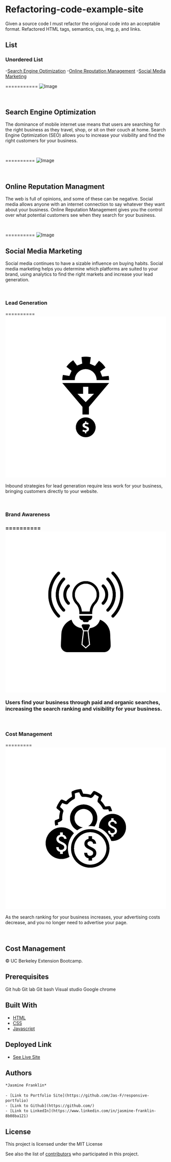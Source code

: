 # Refactoring-code-example-site

Given a source code I must refactor the origional code into an acceptable format. Refactored HTML tags, semantics, css, img, p, and links.

## List
### Unordered List
-[Search Engine Optimization](search-engine-optimization)
-[Online Reputation Management](online-reputation-management)
-[Social Media Marketing](social-media-marketing)

===========
![Image](./assets/images/search-engine-optimization.jpg)

<br>

<h2>Search Engine Optimization</h2>

<P> The dominance of mobile internet use means that users are searching for the right business as they travel, shop, or sit on their couch at home. Search Engine Optimization (SEO) allows you to increase your visibility and find the right customers for your business.
</p>

<br>

==========
![Image](./assets/images/online-reputation-management.jpg)

<br>

<h2> Online Reputation Managment</h2>

<p> The web is full of opinions, and some of these can be negative. Social media allows anyone with an internet connection to say whatever they want about your business. Online Reputation Management gives you the control over what potential customers see when they search for your business.</p>

<br>

==========
![Image](./assets/images/social-media-marketing.jpg)

<h2> Social Media Marketing</h2>

<p> Social media continues to have a sizable influence on buying habits. Social media marketing helps you determine which platforms are suited to your brand, using analytics to find the right markets and increase your lead generation.</p>

<br>

<h3>Lead Generation</h3>

==========
![Image](./assets/images/lead-generation.png)

<p>Inbound strategies for lead generation require less work for your business, bringing customers directly to your website.</p>

<br>

<h3> Brand Awareness <h3>

==========
![Image](./assets/images/brand-awareness.png)

<p>Users find your business through paid and organic searches, increasing the search ranking and visibility for your business.</p>

<br>

<h3>Cost Management</h3>

=========
![Image](./assets/images/cost-management.png)

<p>As the search ranking for your business increases, your advertising costs decrease, and you no longer need to advertise your page.</p>

<br>

<h2>Cost Management</h2>
<p>&copy; UC Berkeley Extension Bootcamp.</p>





## Prerequisites

Git hub
Git lab
Git bash
Visual studio
Google chrome

## Built With

* [HTML](https://developer.mozilla.org/en-US/docs/Web/HTML)
* [CSS](https://developer.mozilla.org/en-US/docs/Web/CSS)
* [Javascript](https://developer.mozilla.org/en-US/docs/Web/JavaScript)

## Deployed Link

* [See Live Site](https://jas-f.github.io/Refactoring-example-site/)

## Authors

```
*Jasmine Franklin* 

- [Link to Portfolio Site](https://github.com/Jas-F/responsive-portfolio)
- [Link to Github](https://github.com/)
- [Link to LinkedIn](https://www.linkedin.com/in/jasmine-franklin-8b08ba121)
```

## License

This project is licensed under the MIT License 

See also the list of [contributors](https://github.com/your/project/contributors) who participated in this project.


